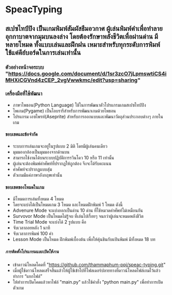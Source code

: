 # SpeacTyping
## สเปซไทป์ปิง เป็นเกมพิมพ์สัมผัสธีมอวกาศ ผู้เล่นพิมพ์คำเพื่อทำลายอุกกาบาตจากมุมบนลงล่าง โดยต้องรักษาพลังชีวิตเพื่อผ่านด่าน มีหลายโหมด ทั้งแบบเล่นและฝึกฝน เหมาะสำหรับทุกระดับการพิมพ์ ใช้แค่คีย์บอร์ดในการเล่นเท่านั้น
### ตัวอย่างหน้าจอระบบ "https://docs.google.com/document/d/1sr3zcO7jLpmswtiCS4iMHXiCGVnd4zCEP_2vgVwwkmc/edit?usp=sharing"

### เครื่องมือที่ใช้พัฒนา
- ภาษาไพธอน(Python Language) ใช้ในการพัฒนาตัวโปรแกรมเกมสเปซไทป์ปิง
- ไพเกม(Pygame) เป็นไลบรารีสำหรับการพัฒนาเกมด้วยไพธอน
- โปรแกรม เอซไพรท์(Aseprite) สำหรับการออกแบบและพัฒนาวัตถุส่วนประกอบต่างๆ ภายในเกม

#### ขอบเขตและข้อจำกัด
- ระบบการเล่นเกมจะอยู่ในรูปแบบ 2 มิติ โดยมีผู้เล่นคนเดียว
- มุมมองกล้องเป็นมุมมองจากด้านบน
- สามารถใช้งานได้บนระบบปฏิบัติการรวินโดว 10 หรือ 11 เท่านั้น
- ผู้เล่นจะต้องพิมพ์คำศัพท์ที่ปรากฏให้ถูกต้อง จึงจะได้รับคะแนน
- คำศัพท์จะปรากฏแบบสุ่ม
- ตัวเกมมีแค่ภาษาอังกฤษเท่านั้น

#### ขอบเขตของโหมดในเกม
- มีโหมดการเล่นทั้งหมด 4 โหมด
- โดยจะแบ่งได้เป็นโหมดเกม 3 โหมด และโหมดฝึกพิมพ์ 1 โหมด ดังนี้
- Advenure Mode จะแบ่งออกเป็นด่าน 10 ด่าน ที่ใช้หมวดคำศัพท์ไม่เหมือนกัน
- Survovor Mode เป็นโหมดไม่รู้จบ ที่เล่นไปเรื่อยๆ จนกว่าผู้เล่นจะหมดพลังชีวิต
- Time Trial Mode จะแบ่งได้ 2 รูปแบบ คือ
- จับเวลาถอยหลัง 1 นาที
- จับเวลาการพิมพ์ 100 คำ
- Lesson Mode เป็นโหมด ฝึกพิมพ์เบื้องต้น เพื่อให้คุ้นชินกับแป้นพิมพ์ มีทั้งหมด 18 บท

##### การติดตั้งโปรแกรมและเปิดใช้งาน
- เข้าดาวน์โหลดโคดที่ "https://github.com/thammaphum-ppj/speac-typing.git"
- เมื่อผู้ใช้ดาวน์โหลดเสร็จสิ้นแล้วให้ผู้ใช้เข้าไปที่โฟลเดอร์ปลายทางที่ดาวน์โหลดไฟล์เกมไว้แล้วทำการ “แยกไฟล์”
- ให้ทำการเปิดโคดแล้วหาไฟล์ "main.py" แล้วใช้คำสั่ง "python main.py" เพื่อทำการเปิดตัวเกม

